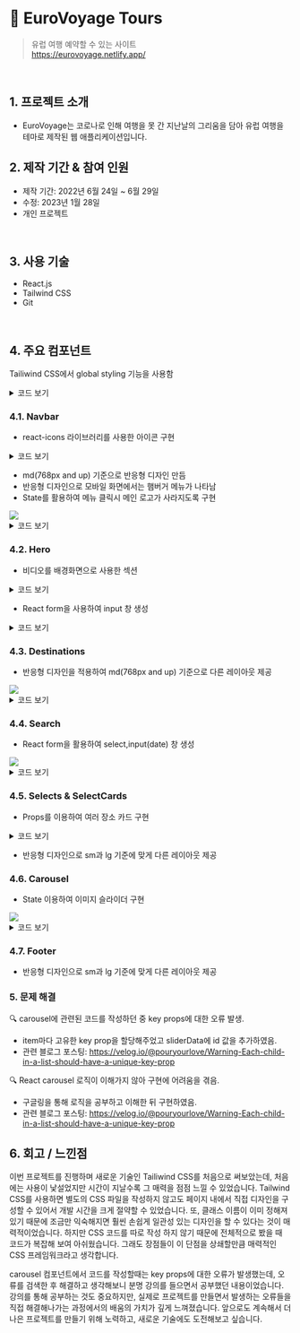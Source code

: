 # :pushpin: EuroVoyage Tours
>유럽 여행 예약할 수 있는 사이트  
>https://eurovoyage.netlify.app/  

</br>

## 1. 프로젝트 소개
  - EuroVoyage는 코로나로 인해 여행을 못 간 지난날의 그리움을 담아 유럽 여행을 테마로 제작된 웹 애플리케이션입니다.
  
## 2. 제작 기간 & 참여 인원
- 제작 기간: 2022년 6월 24일 ~ 6월 29일
- 수정: 2023년 1월 28일
- 개인 프로젝트

</br>

## 3. 사용 기술

  - React.js 
  - Tailwind CSS
  - Git

</br>

## 4. 주요 컴포넌트

Tailiwind CSS에서 global styling 기능을 사용함

<details>
<summary>코드 보기</summary>
<div markdown="1">

``` css

//making a global style variable
:root {
  --primary-dark: #5651e5;
  --primary-light: #709dff;
}

.icon {
  color: var(--primary-dark);
}
  
@layer base {
  body {
    @apply font-[Stoke];
  }
  li {
    @apply p-4;
  }

  h1 {
    @apply text-3xl md:text-4xl font-bold;
  }

  h2 {
    @apply text-3xl font-bold;
  }
  h3 {
    @apply text-xl font-bold;
  }
  button {
    @apply p-3 border bg-gradient-to-r from-[var(--primary-dark)] to-[var(--primary-light)] text-white rounded-md;
  }
  .icon {
    @apply text-2xl cursor-pointer;
  }
}
```

</div>
</details>


### 4.1. Navbar

- react-icons 라이브러리를 사용한 아이콘 구현
<details>
<summary>코드 보기</summary>
<div markdown="1">

``` 
  <div className="hidden md:flex">
        <BiSearch className="mr-2" size={20} />
        <BsPerson size={20} />
  </div>  

```
</div>
</details>


- md(768px and up) 기준으로 반응형 디자인 만듬
- 반응형 디자인으로 모바일 화면에서는 햄버거 메뉴가 나타남
- State를 활용하여 메뉴 클릭시 메인 로고가 사라지도록 구현
<img src="https://user-images.githubusercontent.com/90593162/226845330-5df8ddf6-6d95-4763-a429-2f29592fd6da.gif">

<details>
<summary>코드 보기</summary>
<div markdown="1">

``` 
  const [nav, setNav] = useState(false);
  const [logo, setLogo] = useState(false);
  const handleNav = () => {
    setNav(!nav);
    setLogo(!logo);
  };

.
.
.

      <div onClick={handleNav} className="md:hidden z-10">
        {nav ? (
          <AiOutlineClose className="text-black" size={20} />
        ) : (
          <HiOutlineMenuAlt4 size={20} />
        )}
      </div>

      {/* Mobile menu dropdown */}
      <div
        onClick={handleNav}
        className={
          nav
            ? "absolute text-black left-0 top-0 w-full bg-gray-100/90 px-4 py-7 flex flex-col"
            : "absolute left-[-100%] top-0 w-full bg-gray-100/90 px-4 py-7 flex flex-col"
        }
      >
        <ul>
          <h1>EUROPE</h1>
          <li className="border-b">Why us?</li>
          <li className="border-b">Book</li>
          <li className="border-b">Destination</li>
          <div className="flex flex-col">
            <button className="my-6">Search</button>
            <button>Account</button>
          </div>
          <div className="flex justify-between my-6">
            <FaFacebook className="icon" />
            <FaTwitter className="icon" />
            <FaYoutube className="icon" />
            <FaPinterest className="icon" />
            <FaInstagram className="icon" />
          </div>
        </ul>
      </div>

```
</div>
</details>

### 4.2. Hero

- 비디오를 배경화면으로 사용한 섹션
<details>
<summary>코드 보기</summary>
<div markdown="1">

``` 
    <video
        className="w-full h-full object-cover"
        src={london}
        autoPlay
        loop
        muted
      />
```
</div>
</details>

- React form을 사용하여 input 창 생성

<details>
<summary>코드 보기</summary>
<div markdown="1">

``` 
        <form className="flex justify-between items-center max-w-[700px] mx-auto w-full border p-1 rounded-md text-black bg-gray-100/90 mt-3">
          <div>
            <input
              className="bg-transparent w-[300px] sm:w-[400px] font-[Stoke] focus:outline-none pl-4 "
              type="text"
              placeholder="Search Destination"
            />
          </div>
          <div>
            <button>
              <AiOutlineSearch
                size={20}
                className="icon"
                style={{ color: "#ffffff" }}
              />
            </button>
          </div>
        </form>

```
</div>
</details>

### 4.3. Destinations

- 반응형 디자인을 적용하여 md(768px and up) 기준으로 다른 레이아웃 제공

<img src="https://user-images.githubusercontent.com/90593162/227235181-faa1f222-599a-45a3-90c4-4da6ef8bf0b6.gif">


<details>
<summary>코드 보기</summary>
<div markdown="1">

``` 
      <div className="grid grid-rows-none md:grid-cols-5 py-4 gap-2 md:gap-4">
        <img
          className="w-full h-full object-cover col-span-2 md:col-span-3 row-span-2"
          src={europe5}
          alt="/"
        />
        <img className="w-full h-full object-cover" src={europe1} alt="/" />
        <img className="w-full h-full object-cover" src={europe2} alt="/" />
        <img className="w-full h-full object-cover" src={europe3} alt="/" />
        <img className="w-full h-full object-cover" src={europe4} alt="/" />
      </div>

```
</div>
</details>

### 4.4. Search
- React form을 활용하여 select,input(date) 창 생성

<img src="https://github.com/pouryourlove/ultimate-react-course-main/assets/90593162/4efffb04-5f48-4584-be46-a24c99f539e3">

<details>
<summary>코드 보기</summary>
<div markdown="1">

``` 
        <form className="w-full">
          <div className="flex flex-col my-2">
            <label>Destination</label>
            <select className="border rounded-md p-2">
              <option>London</option>
              <option>Paris</option>
              <option>Porto</option>
              <option>Madrid</option>
              <option>Helsinki</option>
            </select>
          </div>
          <div className="flex flex-col my-4">
            <label>Check-in</label>
            <input className="border rounded-md p-2" type="date" />
          </div>
          <div className="flex flex-col my-2">
            <label>Check-Out</label>
            <input className="border rounded-md p-2" type="date" />
          </div>
          <button className="w-full my-4">Rates & Availabities</button>
        </form>

```
</div>
</details>

### 4.5. Selects & SelectCards

- Props를 이용하여 여러 장소 카드 구현

<details>
<summary>코드 보기</summary>
<div markdown="1">

``` 
const SelectsCard = (props) => {
  return (
    <div className="relative">
      <img className="w-full h-full object-cover" src={props.bg} alt="/" />
      <div className="bg-gray-900/30 absolute top-0 left-0 w-full h-full">
        <p className="left-4 bottom-4 text-2xl font-bold text-white absolute">
          {props.text}
        </p>
      </div>
    </div>
  );
};

```
</div>
</details>

- 반응형 디자인으로 sm과 lg 기준에 맞게 다른 레이아웃 제공

### 4.6. Carousel

- State 이용하여 이미지 슬라이더 구현
<img src="https://github.com/pouryourlove/ultimate-react-course-main/assets/90593162/46a45522-a58c-407f-8484-9b6a4f5e6e55">

<details>
<summary>코드 보기</summary>
<div markdown="1">

``` 
  const Carousel = () => {
  const [slide, setSlide] = useState(0);
  const length = sliderData.length;

  const nextSlide = () => {
    setSlide(slide === length - 1 ? 0 : slide + 1);
  };
  const prevSlide = () => {
    setSlide(slide === 0 ? length - 1 : slide - 1);
  };

  return (
    <div className="max-w-[1240px] mx-auto px-4 py-16 relative flex justify-center items-center">
      <BsArrowLeftSquareFill
        onClick={prevSlide}
        className="absolute top-[50%] text-3xl text-white cursor-pointer left-8 "
      />
      <BsArrowRightSquareFill
        onClick={nextSlide}
        className="absolute top-[50%] text-3xl text-white cursor-pointer right-8"
      />

      {sliderData.map((item, index) => (
        //To show one at a time
        <div
          key={item.id}
          className={index === slide ? "opacity-100" : "opacity-0"}
        >
          {index === slide && (
            <img
              className="w-full rounded-md transition-all"
              src={item.url}
              alt="/"
            />
          )}
        </div>
      ))}
    </div>
  );
};


```
</div>
</details>

### 4.7. Footer

- 반응형 디자인으로 sm과 lg 기준에 맞게 다른 레이아웃 제공


### 5. 문제 해결
🔍 carousel에 관련된 코드를 작성하던 중 key props에 대한 오류 발생. 

- item마다 고유한 key prop을 할당해주었고 sliderData에 id 값을 추가하였음. 
- 관련 블로그 포스팅: https://velog.io/@pouryourlove/Warning-Each-child-in-a-list-should-have-a-unique-key-prop
 
🔍 React carousel 로직이 이해가지 않아 구현에 어려움을 겪음.

- 구글링을 통해 로직을 공부하고 이해한 뒤 구현하였음.
- 관련 블로그 포스팅: https://velog.io/@pouryourlove/Warning-Each-child-in-a-list-should-have-a-unique-key-prop

## 6. 회고 / 느낀점
이번 프로젝트를 진행하며 새로운 기술인 Tailiwind CSS를 처음으로 써보았는데, 처음에는 사용이 낯설었지만 시간이 지날수록 그 매력을 점점 느낄 수 있었습니다. Tailwind CSS를 사용하면 별도의 CSS 파일을 작성하지 않고도 페이지 내에서 직접 디자인을 구성할 수 있어서 개발 시간을 크게 절약할 수 있었습니다. 또, 클래스 이름이 이미 정해져 있기 때문에 조금만 익숙해지면 훨씬 손쉽게 일관성 있는 디자인을 할 수 있다는 것이 매력적이었습니다. 하지만 CSS 코드를 따로 작성 하지 않기 때문에 전체적으로 봤을 때 코드가 복잡해 보여 아쉬웠습니다. 그래도 장점들이 이 단점을 상쇄할만큼 매력적인 CSS 프레임워크라고 생각합니다.  

carousel 컴포넌트에서 코드를 작성할때는 key props에 대한 오류가 발생했는데, 오류를 검색한 후 해결하고 생각해보니 분명 강의를 들으면서 공부했던 내용이었습니다. 강의를 통해 공부하는 것도 중요하지만, 실제로 프로젝트를 만들면서 발생하는 오류들을 직접 해결해나가는 과정에서의 배움의 가치가 깊게 느껴졌습니다. 앞으로도 계속해서 더 나은 프로젝트를 만들기 위해 노력하고, 새로운 기술에도 도전해보고 싶습니다. 


